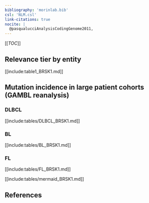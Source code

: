```yaml
---
bibliography: 'morinlab.bib'
csl: 'NLM.csl'
link-citations: true
nocite: |
  @pasqualucciAnalysisCodingGenome2011, 
---
```


[[_TOC_]]




## Relevance tier by entity

[[include:table1_BRSK1.md]]

## Mutation incidence in large patient cohorts (GAMBL reanalysis)

### DLBCL
[[include:tables/DLBCL_BRSK1.md]]

### BL
[[include:tables/BL_BRSK1.md]]

### FL
[[include:tables/FL_BRSK1.md]]


[[include:tables/mermaid_BRSK1.md]]

## References


